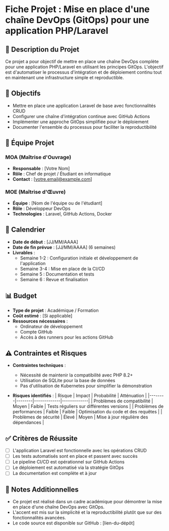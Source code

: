 # Fiche Projet : Mise en place d'une chaîne DevOps (GitOps) pour une application PHP/Laravel

## 📌 Description du Projet

Ce projet a pour objectif de mettre en place une chaîne DevOps complète pour une application PHP/Laravel en utilisant les principes GitOps. L'objectif est d'automatiser le processus d'intégration et de déploiement continu tout en maintenant une infrastructure simple et reproductible.

## 🎯 Objectifs

- Mettre en place une application Laravel de base avec fonctionnalités CRUD
- Configurer une chaîne d'intégration continue avec GitHub Actions
- Implémenter une approche GitOps simplifiée pour le déploiement
- Documenter l'ensemble du processus pour faciliter la reproductibilité

## 👥 Équipe Projet

### MOA (Maîtrise d'Ouvrage)
- **Responsable** : [Votre Nom]
- **Rôle** : Chef de projet / Étudiant en informatique
- **Contact** : [votre.email@example.com]

### MOE (Maîtrise d'Œuvre)
- **Équipe** : [Nom de l'équipe ou de l'étudiant]
- **Rôle** : Développeur DevOps
- **Technologies** : Laravel, GitHub Actions, Docker

## 📅 Calendrier

- **Date de début** : [JJ/MM/AAAA]
- **Date de fin prévue** : [JJ/MM/AAAA] (6 semaines)
- **Livrables** :
  - Semaine 1-2 : Configuration initiale et développement de l'application
  - Semaine 3-4 : Mise en place de la CI/CD
  - Semaine 5 : Documentation et tests
  - Semaine 6 : Revue et finalisation

## 📊 Budget

- **Type de projet** : Académique / Formation
- **Coût estimé** : [Si applicable]
- **Ressources nécessaires** :
  - Ordinateur de développement
  - Compte GitHub
  - Accès à des runners pour les actions GitHub

## ⚠️ Contraintes et Risques

- **Contraintes techniques** :
  - Nécessité de maintenir la compatibilité avec PHP 8.2+
  - Utilisation de SQLite pour la base de données
  - Pas d'utilisation de Kubernetes pour simplifier la démonstration

- **Risques identifiés** :
  | Risque | Impact | Probabilité | Atténuation |
  |--------|--------|-------------|-------------|
  | Problèmes de compatibilité | Moyen | Faible | Tests réguliers sur différentes versions |
  | Problèmes de performances | Faible | Faible | Optimisation du code et des requêtes |
  | Problèmes de sécurité | Élevé | Moyen | Mise à jour régulière des dépendances |

## ✅ Critères de Réussite

- [ ] L'application Laravel est fonctionnelle avec les opérations CRUD
- [ ] Les tests automatisés sont en place et passent avec succès
- [ ] Le pipeline CI/CD est opérationnel sur GitHub Actions
- [ ] Le déploiement est automatisé via la stratégie GitOps
- [ ] La documentation est complète et à jour

## 📝 Notes Additionnelles

- Ce projet est réalisé dans un cadre académique pour démontrer la mise en place d'une chaîne DevOps avec GitOps.
- L'accent est mis sur la simplicité et la reproductibilité plutôt que sur des fonctionnalités avancées.
- Le code source est disponible sur GitHub : [lien-du-dépôt]
